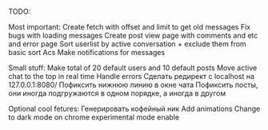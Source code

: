 TODO: 

Most important:
Create fetch with offset and limit to get old messages
Fix bugs with loading messages 
Create post view page with comments and etc and error page
Sort userlist by active conversation + exclude them from basic sort Acs
Make notifications for messages


Small stuff:
Make total of 20 default users and 10 default posts
Move active chat to the top in real time
Handle errors
Cделать редирект с localhost на 127.0.0.1:8080/
Пофиксить нижнюю линию в окне чата
Пофиксить посты, они иногда подгружаются в одном порядке, а иногда в другом


Optional cool fetures:
Генерировать кофейный ник
Add animations
Change to dark mode on chrome experimental mode enable
